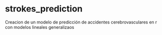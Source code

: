 # strokes_prediction
Creacion de un modelo de predicción de accidentes cerebrovasculares en r con modelos lineales generalizaos 
